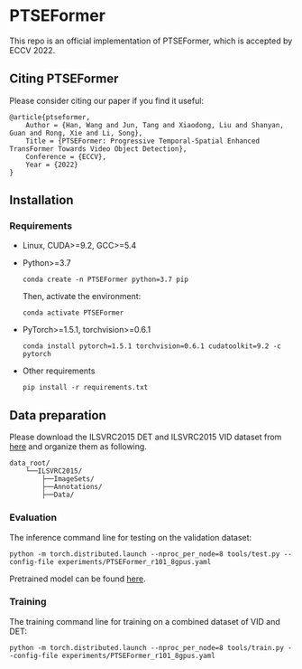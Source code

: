 # PTSEFormer

This repo is an official implementation of PTSEFormer, which is accepted by ECCV 2022. 

## Citing PTSEFormer

Please consider citing our paper if you find it useful:

```
@article{ptseformer,
    Author = {Han, Wang and Jun, Tang and Xiaodong, Liu and Shanyan, Guan and Rong, Xie and Li, Song},
    Title = {PTSEFormer: Progressive Temporal-Spatial Enhanced TransFormer Towards Video Object Detection},
    Conference = {ECCV},
    Year = {2022}
}
```

## Installation

### Requirements

- Linux, CUDA>=9.2, GCC>=5.4

- Python>=3.7

  ```
  conda create -n PTSEFormer python=3.7 pip
  ```

  Then, activate the environment:

  ```
  conda activate PTSEFormer
  ```

- PyTorch>=1.5.1, torchvision>=0.6.1 

  ```
  conda install pytorch=1.5.1 torchvision=0.6.1 cudatoolkit=9.2 -c pytorch
  ```

- Other requirements

  ```
  pip install -r requirements.txt
  ```

## Data preparation

Please download the ILSVRC2015 DET and ILSVRC2015 VID dataset from [here](http://image-net.org/challenges/LSVRC/2015/2015-downloads) and organize them as following. 

    data_root/
    	└──ILSVRC2015/
    		├──ImageSets/
    		├──Annotations/
    		├──Data/

### Evaluation

The inference command line for testing on the validation dataset:

    python -m torch.distributed.launch --nproc_per_node=8 tools/test.py --config-file experiments/PTSEFormer_r101_8gpus.yaml
Pretrained model can be found [here](https://drive.google.com/file/d/1-rNHCRdld3iW2tVwPuZrN9o8QRm-aBYj/view?usp=share_link).

### Training

The training command line for training on a combined dataset of VID and DET:

    python -m torch.distributed.launch --nproc_per_node=8 tools/train.py --config-file experiments/PTSEFormer_r101_8gpus.yaml

